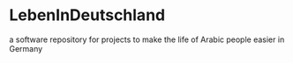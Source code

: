 # LebenInDeutschland
a software repository for projects to make the life of Arabic people easier in Germany 
